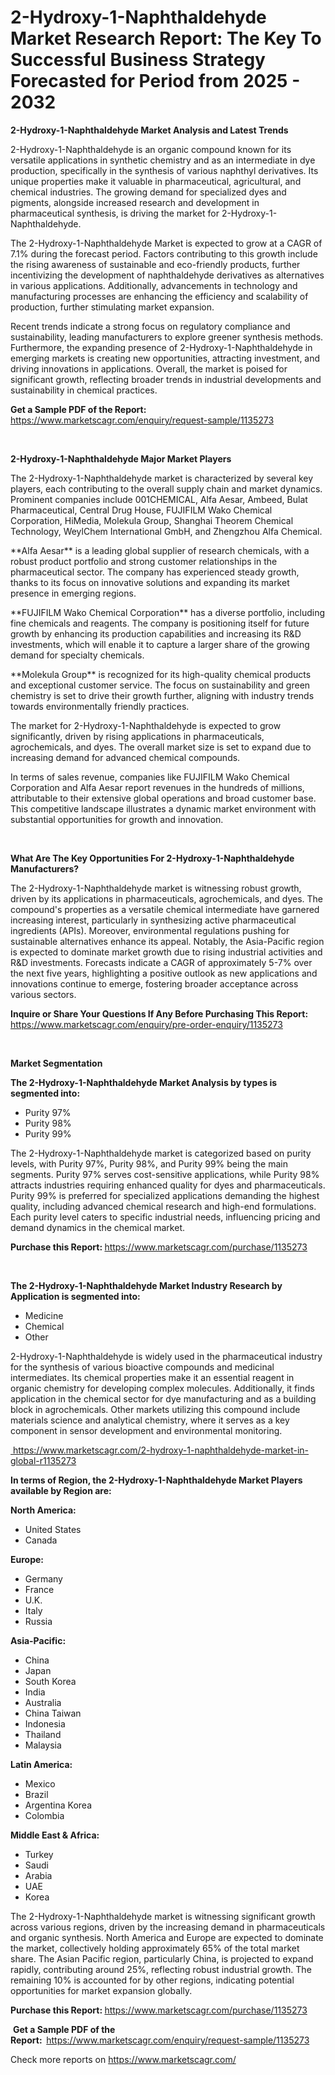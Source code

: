 <p><h1>2-Hydroxy-1-Naphthaldehyde Market Research Report: The Key To Successful Business Strategy Forecasted for Period from 2025 - 2032</h1></p><p><strong>2-Hydroxy-1-Naphthaldehyde Market Analysis and Latest Trends</strong></p>
<p><p>2-Hydroxy-1-Naphthaldehyde is an organic compound known for its versatile applications in synthetic chemistry and as an intermediate in dye production, specifically in the synthesis of various naphthyl derivatives. Its unique properties make it valuable in pharmaceutical, agricultural, and chemical industries. The growing demand for specialized dyes and pigments, alongside increased research and development in pharmaceutical synthesis, is driving the market for 2-Hydroxy-1-Naphthaldehyde.</p><p>The 2-Hydroxy-1-Naphthaldehyde Market is expected to grow at a CAGR of 7.1% during the forecast period. Factors contributing to this growth include the rising awareness of sustainable and eco-friendly products, further incentivizing the development of naphthaldehyde derivatives as alternatives in various applications. Additionally, advancements in technology and manufacturing processes are enhancing the efficiency and scalability of production, further stimulating market expansion.</p><p>Recent trends indicate a strong focus on regulatory compliance and sustainability, leading manufacturers to explore greener synthesis methods. Furthermore, the expanding presence of 2-Hydroxy-1-Naphthaldehyde in emerging markets is creating new opportunities, attracting investment, and driving innovations in applications. Overall, the market is poised for significant growth, reflecting broader trends in industrial developments and sustainability in chemical practices.</p></p>
<p><strong>Get a Sample PDF of the Report:&nbsp;</strong> <a href="https://www.marketscagr.com/enquiry/request-sample/1135273?utm_campaign=2470&utm_medium=2&utm_source=Github&utm_content=ia&utm_term=25032025&utm_id=2-hydroxy-1-naphthaldehyde">https://www.marketscagr.com/enquiry/request-sample/1135273</a></p>
<p>&nbsp;</p>
<p><strong>2-Hydroxy-1-Naphthaldehyde Major Market Players</strong></p>
<p><p>The 2-Hydroxy-1-Naphthaldehyde market is characterized by several key players, each contributing to the overall supply chain and market dynamics. Prominent companies include 001CHEMICAL, Alfa Aesar, Ambeed, Bulat Pharmaceutical, Central Drug House, FUJIFILM Wako Chemical Corporation, HiMedia, Molekula Group, Shanghai Theorem Chemical Technology, WeylChem International GmbH, and Zhengzhou Alfa Chemical.</p><p>**Alfa Aesar** is a leading global supplier of research chemicals, with a robust product portfolio and strong customer relationships in the pharmaceutical sector. The company has experienced steady growth, thanks to its focus on innovative solutions and expanding its market presence in emerging regions.</p><p>**FUJIFILM Wako Chemical Corporation** has a diverse portfolio, including fine chemicals and reagents. The company is positioning itself for future growth by enhancing its production capabilities and increasing its R&D investments, which will enable it to capture a larger share of the growing demand for specialty chemicals.</p><p>**Molekula Group** is recognized for its high-quality chemical products and exceptional customer service. The focus on sustainability and green chemistry is set to drive their growth further, aligning with industry trends towards environmentally friendly practices.</p><p>The market for 2-Hydroxy-1-Naphthaldehyde is expected to grow significantly, driven by rising applications in pharmaceuticals, agrochemicals, and dyes. The overall market size is set to expand due to increasing demand for advanced chemical compounds.</p><p>In terms of sales revenue, companies like FUJIFILM Wako Chemical Corporation and Alfa Aesar report revenues in the hundreds of millions, attributable to their extensive global operations and broad customer base. This competitive landscape illustrates a dynamic market environment with substantial opportunities for growth and innovation.</p></p>
<p>&nbsp;</p>
<p><strong>What Are The Key Opportunities For 2-Hydroxy-1-Naphthaldehyde Manufacturers?</strong></p>
<p><p>The 2-Hydroxy-1-Naphthaldehyde market is witnessing robust growth, driven by its applications in pharmaceuticals, agrochemicals, and dyes. The compound's properties as a versatile chemical intermediate have garnered increasing interest, particularly in synthesizing active pharmaceutical ingredients (APIs). Moreover, environmental regulations pushing for sustainable alternatives enhance its appeal. Notably, the Asia-Pacific region is expected to dominate market growth due to rising industrial activities and R&D investments. Forecasts indicate a CAGR of approximately 5-7% over the next five years, highlighting a positive outlook as new applications and innovations continue to emerge, fostering broader acceptance across various sectors.</p></p>
<p><strong>Inquire or Share Your Questions If Any Before Purchasing This Report:</strong> <a href="https://www.marketscagr.com/enquiry/pre-order-enquiry/1135273?utm_campaign=2470&utm_medium=2&utm_source=Github&utm_content=ia&utm_term=25032025&utm_id=2-hydroxy-1-naphthaldehyde">https://www.marketscagr.com/enquiry/pre-order-enquiry/1135273</a></p>
<p>&nbsp;</p>
<p><strong>Market Segmentation</strong></p>
<p><strong>The 2-Hydroxy-1-Naphthaldehyde Market Analysis by types is segmented into:</strong></p>
<p><ul><li>Purity 97%</li><li>Purity 98%</li><li>Purity 99%</li></ul></p>
<p><p>The 2-Hydroxy-1-Naphthaldehyde market is categorized based on purity levels, with Purity 97%, Purity 98%, and Purity 99% being the main segments. Purity 97% serves cost-sensitive applications, while Purity 98% attracts industries requiring enhanced quality for dyes and pharmaceuticals. Purity 99% is preferred for specialized applications demanding the highest quality, including advanced chemical research and high-end formulations. Each purity level caters to specific industrial needs, influencing pricing and demand dynamics in the chemical market.</p></p>
<p><strong>Purchase this Report:&nbsp;</strong><a href="https://www.marketscagr.com/purchase/1135273?utm_campaign=2470&utm_medium=2&utm_source=Github&utm_content=ia&utm_term=25032025&utm_id=2-hydroxy-1-naphthaldehyde">https://www.marketscagr.com/purchase/1135273</a></p>
<p>&nbsp;</p>
<p><strong>The 2-Hydroxy-1-Naphthaldehyde Market Industry Research by Application is segmented into:</strong></p>
<p><ul><li>Medicine</li><li>Chemical</li><li>Other</li></ul></p>
<p><p>2-Hydroxy-1-Naphthaldehyde is widely used in the pharmaceutical industry for the synthesis of various bioactive compounds and medicinal intermediates. Its chemical properties make it an essential reagent in organic chemistry for developing complex molecules. Additionally, it finds application in the chemical sector for dye manufacturing and as a building block in agrochemicals. Other markets utilizing this compound include materials science and analytical chemistry, where it serves as a key component in sensor development and environmental monitoring.</p></p>
<p><a href="https://www.marketscagr.com/2-hydroxy-1-naphthaldehyde-market-in-global-r1135273?utm_campaign=2470&utm_medium=2&utm_source=Github&utm_content=ia&utm_term=25032025&utm_id=2-hydroxy-1-naphthaldehyde">&nbsp;https://www.marketscagr.com/2-hydroxy-1-naphthaldehyde-market-in-global-r1135273</a></p>
<p><strong>In terms of Region, the 2-Hydroxy-1-Naphthaldehyde Market Players available by Region are:</strong></p>
<p>
    <p> <strong> North America: </strong>
        <ul>
            <li>United States</li>
            <li>Canada</li>
        </ul>
        </p> 
    <p> <strong> Europe: </strong>
        <ul>
            <li>Germany</li>
            <li>France</li>
            <li>U.K.</li>
            <li>Italy</li>
            <li>Russia</li>
        </ul>
        </p> 
    <p> <strong> Asia-Pacific: </strong>
        <ul>
            <li>China</li>
            <li>Japan</li>
            <li>South Korea</li>
            <li>India</li>
            <li>Australia</li>
            <li>China Taiwan</li>
            <li>Indonesia</li>
            <li>Thailand</li>
            <li>Malaysia</li>
        </ul>
        </p> 
    <p> <strong> Latin America: </strong>
        <ul>
            <li>Mexico</li>
            <li>Brazil</li>
            <li>Argentina Korea</li>
            <li>Colombia</li>
        </ul>
        </p> 
    <p> <strong> Middle East & Africa: </strong>
        <ul>
            <li>Turkey</li>
            <li>Saudi</li>
            <li>Arabia</li>
            <li>UAE</li>
            <li>Korea</li>
        </ul>
    </p>
    </p>
<p><p>The 2-Hydroxy-1-Naphthaldehyde market is witnessing significant growth across various regions, driven by the increasing demand in pharmaceuticals and organic synthesis. North America and Europe are expected to dominate the market, collectively holding approximately 65% of the total market share. The Asian Pacific region, particularly China, is projected to expand rapidly, contributing around 25%, reflecting robust industrial growth. The remaining 10% is accounted for by other regions, indicating potential opportunities for market expansion globally.</p></p>
<p><strong>Purchase this Report: </strong><a href="https://www.marketscagr.com/purchase/1135273?utm_campaign=2470&utm_medium=2&utm_source=Github&utm_content=ia&utm_term=25032025&utm_id=2-hydroxy-1-naphthaldehyde">https://www.marketscagr.com/purchase/1135273</a></p>
<p>&nbsp;<strong>Get a Sample PDF of the Report:&nbsp;&nbsp;</strong><a href="https://www.marketscagr.com/enquiry/request-sample/1135273?utm_campaign=2470&utm_medium=2&utm_source=Github&utm_content=ia&utm_term=25032025&utm_id=2-hydroxy-1-naphthaldehyde">https://www.marketscagr.com/enquiry/request-sample/1135273</a></p>
<p><strong></strong></p>
<p>Check more reports on <a href="https://www.marketscagr.com/?utm_campaign=2470&utm_medium=2&utm_source=Github&utm_content=ia&utm_term=25032025&utm_id=2-hydroxy-1-naphthaldehyde">https://www.marketscagr.com/</a></p>